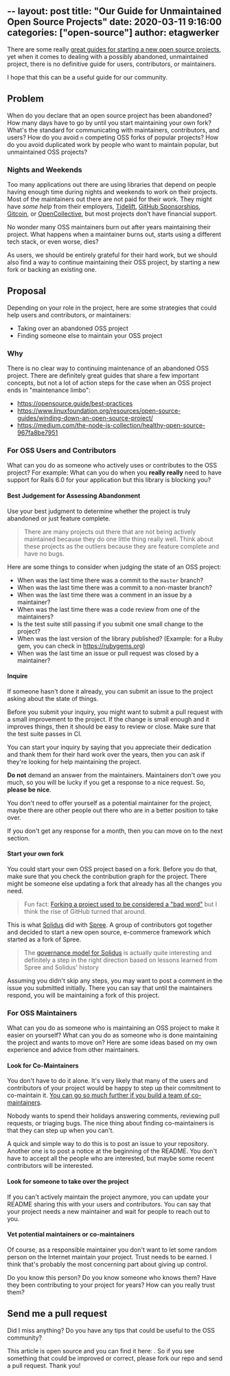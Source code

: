 --
layout: post
title: "Our Guide for Unmaintained Open Source Projects"
date: 2020-03-11 9:16:00
categories: ["open-source"]
author: etagwerker
---

There are some really [great guides for starting a new open source projects](https://opensource.guide/starting-a-project/), 
yet when it comes to dealing with a possibly abandoned, unmaintained project, 
there is no definitive guide for users, contributors, or maintainers.

I hope that this can be a useful guide for our community.

## Problem

When do you declare that an open source project has been abandoned? How many 
days have to go by until you start maintaining your own fork? What's the 
standard for communicating with maintainers, contributors, and users? How do 
you avoid `n` competing OSS forks of popular projects? How do you avoid 
duplicated work by people who want to maintain popular, but unmaintained OSS 
projects?

<!--more-->

### Nights and Weekends 

Too many applications out there are using libraries that depend on people 
having enough time during nights and weekends to work on their projects. Most 
of the maintainers out there are not paid for their work. They might have 
_some help_ from their employers, [Tidelift](https://tidelift.com), 
[GitHub Sponsorships](https://github.com/sponsors), [Gitcoin](https://gitcoin.co), 
or [OpenCollective](https://opencollective.com), but most projects don't have 
financial support.

No wonder many OSS maintainers burn out after years maintaining their project. 
What happens when a maintainer burns out, starts using a different tech stack, 
or even worse, dies?

As users, we should be entirely grateful for their hard work, but we should also
find a way to continue maintaining their OSS project, by starting a new fork 
or backing an existing one.

## Proposal 

Depending on your role in the project, here are some strategies that could help
users and contributors, or maintainers: 

- Taking over an abandoned OSS project
- Finding someone else to maintain your OSS project

### Why

There is no clear way to continuing maintenance of an abandoned OSS project. 
There are definitely great guides that share a few important concepts, but not 
a lot of action steps for the case when an OSS project ends in "maintenance limbo": 

- https://opensource.guide/best-practices
- https://www.linuxfoundation.org/resources/open-source-guides/winding-down-an-open-source-project/
- https://medium.com/the-node-js-collection/healthy-open-source-967fa8be7951

### For OSS Users and Contributors

What can you do as someone who actively uses or contributes to the OSS project? 
For example: What can you do when you **really really** need to have support for 
Rails 6.0 for your application but this library is blocking you?

#### Best Judgement for Assessing Abandonment 

Use your best judgment to determine whether the project is truly abandoned or 
just feature complete. 

> There are many projects out there that are not being actively maintained because 
they do one little thing really well. Think about these projects as the outliers
because they are feature complete and have no bugs.

Here are some things to consider when judging the state of an OSS project:

- When was the last time there was a commit to the `master` branch? 
- When was the last time there was a commit to a non-master branch? 
- When was the last time there was a comment in an issue by a maintainer?
- When was the last time there was a code review from one of the maintainers?
- Is the test suite still passing if you submit one small change to the project?
- When was the last version of the library published? (Example: for a Ruby gem, 
you can check in https://rubygems.org)
- When was the last time an issue or pull request was closed by a maintainer?

#### Inquire

If someone hasn't done it already, you can submit an issue to the project asking 
about the state of things. 

Before you submit your inquiry, you might want to submit a pull request with a 
small improvement to the project. If the change is small enough and it improves 
things, then it should be easy to review or close. Make sure that the test suite 
passes in CI.

You can start your inquiry by saying that you appreciate their dedication and 
thank them for their hard work over the years, then you can ask if they're 
looking for help maintaining the project.

**Do not** demand an answer from the maintainers. Maintainers don't owe you much,
so you will be lucky if you get a response to a nice request. So, 
**please be nice**.

You don't need to offer yourself as a potential maintainer for the project, 
maybe there are other people out there who are in a better position to 
take over.

If you don't get any response for a month, then you can move on to the next 
section.

#### Start your own fork

You could start your own OSS project based on a fork. Before you do that, make 
sure that you check the contribution graph for the project. There might be 
someone else updating a fork that already has all the changes you need.

> Fun fact: [Forking a project used to be considered a "bad word"](https://www.bacula.org/why-forking-is-bad/) 
> but I think the rise of GitHub turned that around. 

This is what [Solidus](https://Solidus.io) did with [Spree](https://spree.com).
A group of contributors got together and decided to start a new open source, 
e-commerce framework which started as a fork of Spree.

> The [governance model for Solidus](https://solidus.io/blog/2019/07/10/governance-published.html) 
> is actually quite interesting and definitely a step in the right direction based 
> on lessons learned from Spree and Solidus' history

Assuming you didn't skip any steps, you may want to post a comment in the issue 
you submitted initially. There you can say that until the maintainers respond, 
you will be maintaining a fork of this project.

### For OSS Maintainers

What can you do as someone who is maintaining an OSS project to make it easier 
on yourself? What can you do as someone who is done maintaining the project 
and wants to move on? Here are some ideas based on my own experience and advice 
from other maintainers.

#### Look for Co-Maintainers

You don't have to do it alone. It's very likely that many of the users and 
contributors of your project would be happy to step up their commitment to 
co-maintain it. [You can go so much further if you build a team of co-maintainers](https://opensource.guide/best-practices/#share-the-workload).

Nobody wants to spend their holidays answering comments, reviewing pull requests, 
or triaging bugs. The nice thing about finding co-maintainers is that they can 
step up when you can't.

A quick and simple way to do this is to post an issue to your repository. 
Another one is to post a notice at the beginning of the README. You don't have 
to accept all the people who are interested, but maybe some recent contributors 
will be interested.

#### Look for someone to take over the project

If you can't actively maintain the project anymore, you can update your README 
sharing this with your users and contributors. You can say that your project 
needs a new maintainer and wait for people to reach out to you.

#### Vet potential maintainers or co-maintainers

Of course, as a responsible maintainer you don't want to let some random person 
on the Internet maintain your project. Trust needs to be earned. I think that's 
probably the most concerning part about giving up control.

Do you know this person? Do you know someone who knows them? Have they been 
contributing to your project for years? How can you really trust them?

## Send me a pull request

Did I miss anything? Do you have any tips that could be useful to the OSS community?

This article is open source and you can find it here: <link to article>. So if 
you see something that could be improved or correct, please fork our repo and 
send a pull request. Thank you! 